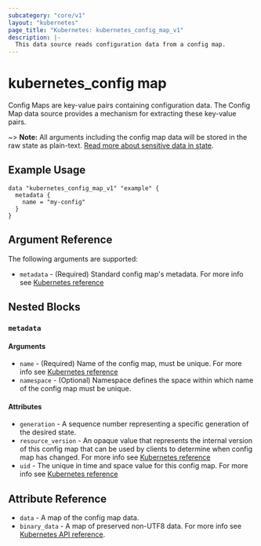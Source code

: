 ```yaml
---
subcategory: "core/v1"
layout: "kubernetes"
page_title: "Kubernetes: kubernetes_config_map_v1"
description: |-
  This data source reads configuration data from a config map.
---
```


# kubernetes_config map

Config Maps are key-value pairs containing configuration data. The Config Map data source provides a mechanism for extracting these key-value pairs.

~> **Note:** All arguments including the config map data will be stored in the raw state as plain-text. [Read more about sensitive data in state](/docs/state/sensitive-data.html).

## Example Usage

```hcl
data "kubernetes_config_map_v1" "example" {
  metadata {
    name = "my-config"
  }
}
```

## Argument Reference

The following arguments are supported:

* `metadata` - (Required) Standard config map's metadata. For more info see [Kubernetes reference](https://github.com/kubernetes/community/blob/master/contributors/devel/sig-architecture/api-conventions.md#metadata)

## Nested Blocks

### `metadata`

#### Arguments

* `name` - (Required) Name of the config map, must be unique. For more info see [Kubernetes reference](http://kubernetes.io/docs/user-guide/identifiers#names)
* `namespace` - (Optional) Namespace defines the space within which name of the config map must be unique.

#### Attributes

* `generation` - A sequence number representing a specific generation of the desired state.
* `resource_version` - An opaque value that represents the internal version of this config map that can be used by clients to determine when config map has changed. For more info see [Kubernetes reference](https://github.com/kubernetes/community/blob/master/contributors/devel/sig-architecture/api-conventions.md#concurrency-control-and-consistency)
* `uid` - The unique in time and space value for this config map. For more info see [Kubernetes reference](http://kubernetes.io/docs/user-guide/identifiers#uids)

## Attribute Reference

* `data` - A map of the config map data.
* `binary_data` - A map of preserved non-UTF8 data. For more info see [Kubernetes API reference](https://kubernetes.io/docs/reference/generated/kubernetes-api/v1.26/#configmap-v1-core).
